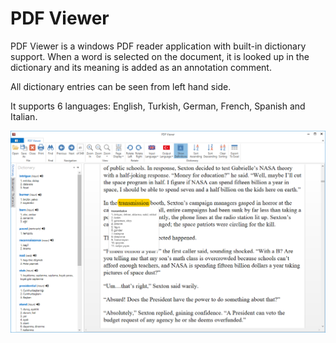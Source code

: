 # PDF Viewer
PDF Viewer is a windows PDF reader application with built-in dictionary support.
When a word is selected on the document, it is looked up in the dictionary and its meaning is added as an annotation comment.

All dictionary entries can be seen from left hand side.

It supports 6 languages: English, Turkish, German, French, Spanish and Italian.

![PDF Viewer](https://github.com/omeryanar/Resources/blob/master/PdfViewer/PdfViewer.png?raw=true)
